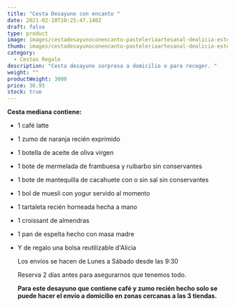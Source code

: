 ```yaml
---
title: "Cesta Desayuno con encanto "
date: 2021-02-10T10:25:47.140Z
draft: false
type: product
image: images/cestadesayunoconencanto-pasteleriaartesanal-dealicia-estepona-guadalmina-sotogrande-v2.jpg
thumb: images/cestadesayunoconencanto-pasteleriaartesanal-dealicia-estepona-guadalmina-sotogrande-vm.jpg
category:
  - Cestas Regalo
description: "Cesta desayuno sorpresa a domicilio o para recoger. "
weight: ""
productWeight: 3000
price: 36.95
stock: true
---
```

**Cesta mediana contiene:**

* 1 café latte 
* 1 zumo de naranja recién exprimido 
* 1 botella de aceite de oliva virgen 
* 1 bote de mermelada de frambuesa y ruibarbo sin conservantes 
* 1 bote de mantequilla de cacahuete con o sin sal sin conservantes 
* 1 bol de muesli con yogur servido al momento 
* 1 tartaleta recién horneada hecha a mano 
* 1 croissant de almendras 
* 1 pan de espelta hecho con masa madre 
* Y de regalo una bolsa reutilizable d'Alicia

  Los envíos se hacen de Lunes a Sábado desde las 9:30 

  Reserva 2 días antes para asegurarnos que tenemos todo. 

  **Para este desayuno que contiene café y zumo recién hecho solo se puede hacer el envío a domicilio en zonas cercanas a las 3 tiendas.**